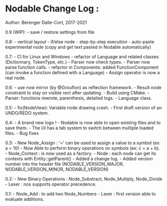 
Nodable Change Log :
====================

Author: Bérenger Dalle-Cort, 2017-2021

0.9 (WIP):
    - save / restore settings from file

0.8:
	- vertical layout
	- if/else node
	- step-by-step execution
	- auto-paste experimental node (copy and get text pasted in Nodable automatically)

0.7:
    - CI for Linux and Windows
	- refactor of Language and related classes (Dictionnary, TokenType, etc.)
	- Parser now check types.
	- Parser now parse function calls.
	- refactor in Components: added FunctionComponent (can invoke a function defined with a Language)
	- Assign operator is now a real node.

0.6:
	- use now mirror (by @Grouflon) as reflection framework.
	- Result node constraint to stay on visible rect after updating.
	- Build using CMake.
	- Parser: functions rewrote, parenthesis, detailed logs.
	- Language class.	

0.5:
	- fix(NodeView): Variable node drawing crash.
	- First draft version of an UNDO/REDO system.

0.4:
	- A brand new logo !
	- Nodable is now able to open existing files and to save them.
	- The UI has a tab system to switch between multiple loaded files.
	- Bug fixes

0.3:
	- New Node_Assign : '=' can be used to assign a value to a symbol (ex: a = 10)
	- Now Able to perform binary operations on symbols (ex: c = a + b).
	- Node_Context : is now used as a factory.
	- Node : each node can get its contexts with Entity::getParent()
	- Added a change log.
	- Added version number into the header file (NODABLE_VERSION_MAJOR, NODABLE_VERSION_MINOR, NODABLE_VERSION)

0.2:
	- New Binary Operations : Node_Substract, Node_Multiply, Node_Divide
	- Lexer : nos supports operator precedence.

0.1:
	- Node_Add : to add two Node_Numbers
	- Lexer : first version able to evaluate additions.